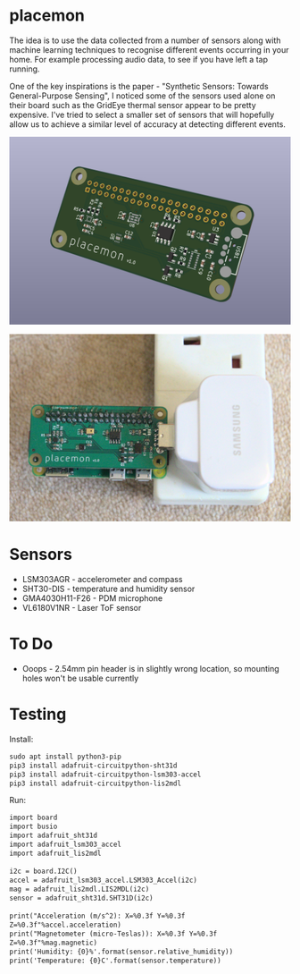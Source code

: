 # placemon

The idea is to use the data collected from a number of sensors along with machine learning techniques to recognise different events occurring in your home.  For example processing audio data, to see if you have left a tap running.

One of the key inspirations is the paper - "Synthetic Sensors: Towards General-Purpose Sensing", I noticed some of the sensors used alone on their board such as the GridEye thermal sensor appear to be pretty expensive.  I've tried to select a smaller set of sensors that will hopefully allow us to achieve a similar level of accuracy at detecting different events.

![3D Render](images/placemon.png)

![Assembled](images/placemon.jpg)

# Sensors

* LSM303AGR - accelerometer and compass
* SHT30-DIS - temperature and humidity sensor
* GMA4030H11-F26 - PDM microphone
* VL6180V1NR - Laser ToF sensor

# To Do

* Ooops - 2.54mm pin header is in slightly wrong location, so mounting holes won't be usable currently

# Testing

Install:

```
sudo apt install python3-pip
pip3 install adafruit-circuitpython-sht31d
pip3 install adafruit-circuitpython-lsm303-accel
pip3 install adafruit-circuitpython-lis2mdl
```

Run:

```
import board
import busio
import adafruit_sht31d
import adafruit_lsm303_accel
import adafruit_lis2mdl

i2c = board.I2C()
accel = adafruit_lsm303_accel.LSM303_Accel(i2c)
mag = adafruit_lis2mdl.LIS2MDL(i2c)
sensor = adafruit_sht31d.SHT31D(i2c)

print("Acceleration (m/s^2): X=%0.3f Y=%0.3f Z=%0.3f"%accel.acceleration)
print("Magnetometer (micro-Teslas)): X=%0.3f Y=%0.3f Z=%0.3f"%mag.magnetic)
print('Humidity: {0}%'.format(sensor.relative_humidity))
print('Temperature: {0}C'.format(sensor.temperature))
```
